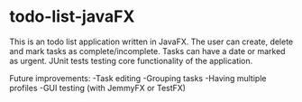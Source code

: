 # todo-list-javaFX
This is an todo list application written in JavaFX. 
The user can create, delete and mark tasks as complete/incomplete. Tasks can have a date or marked as urgent.
JUnit tests testing core functionality of the application.


Future improvements:
-Task editing
-Grouping tasks
-Having multiple profiles
-GUI testing (with JemmyFX or TestFX)